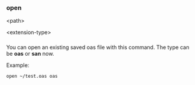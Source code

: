 ### open 

&lt;path&gt;

 

&lt;extension-type&gt;

 ###

You can open an existing saved oas file with this command. The type can be **oas** or **san** now.

Example:

```
open ~/test.oas oas
```